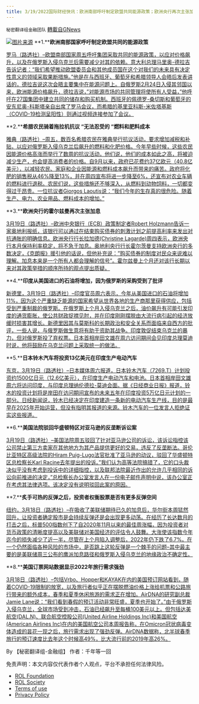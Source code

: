 ```yaml
---
title: 3/19/2022国际财经快讯：欧洲南部呼吁制定欧盟共同能源政策；欧洲央行再次主张加息
---
```

`秘密翻译组金融团队` [轉載自GNews](https://gnews.org/zh-hans/2192464/)

![](https://assets.gnews.org/wp-content/uploads/2022/03/图片1-124.png)[图片来源](https://dzm0ugdauank9.cloudfront.net)
**1.****欧洲南部国家呼吁制定欧盟共同的能源政策**

[罗马（路透社）–欧盟南部国家周五呼吁集团采取共同的能源政策，以应对价格飙升，以及在俄罗斯入侵乌克兰后需要减少对其的依赖。意大利总理马里奥-德拉吉告诉记者：“我们希望推动欧盟委员会和其他成员国在这个对我们的未来具有决定性意义的领域采取果断措施。”他是在与西班牙、葡萄牙和希腊领导人会晤后发表讲话的，德拉吉说这次会晤主要集中在能源问题上。自俄罗斯2月24日入侵其邻国以来，欧洲能源价格飙升，德拉吉说，”对能源市场的共同管理将使所有人受益，”他呼吁在27国集团中建立共同的储存和购买机制。西班牙的佩德罗-桑切斯和葡萄牙的安东尼奥-科斯塔亲自出席了罗马会议，而希腊的基里亚科斯-米佐塔基斯（COVID-19检测呈阳性）则通过视频连接参加了会议。](https://www.oann.com/europes-southern-states-call-for-common-eu-energy-policies/)

**2.****希腊农民骑着拖拉机抗议 “无法忍受的 “燃料和肥料成本**

[雅典（路透社）–周五，数百名希腊农民在雅典举行抗议活动，要求增加减税和补贴，以应对俄罗斯入侵乌克兰后飙升的燃料和化肥价格。今年早些时候，这些农民因能源价格高涨而举行了数周的抗议活动，他们说，他们的成本如此之高，将被迫减少生产，也会提高消费者的价格。自9月以来，政府已花费约37亿欧元（40.8亿美元），以减轻农民、家庭和企业因能源和燃料成本飙升而带来的痛苦。政府将化肥的销售税从46%降至13%，并在周四宣布将进一步降至6%，还宣布对农业车辆的燃料进行退税。农民们说，这些措施还不够深入，从燃料到动物饲料，一切都变得过于昂贵。一位抗议者Giorgos Laoutis说：“我们今年的生存真的很危险。随着生产、电力、农业用品、燃料成本的增加。”](https://www.oann.com/greek-farmers-on-tractors-protest-unbearable-fuel-fertilizer-costs/)

**3.****欧洲央行的霍尔兹曼再次主张加息**

[3月19日（路透社）–欧洲中央银行（ECB）政策制定者Robert Holzmann告诉一家奥地利报纸，该银行可以通过在结束购买债券的刺激计划之前提高利率来发出对抗通胀的明确信息。欧洲央行行长拉加德(Christine Lagarde)周四表示，欧洲央行本月保持利率稳定，将不急于加息。奥地利央行行长霍尔茨曼支持欧洲央行的多数决定，《克朗报》援引他的话说，但他补充说：”购买债券的制度对民众来说难以理解。加息本来是一个所有人都会理解的信号”。霍尔兹曼上个月还对该行长期以来对其政策举措的顺序所持的观点提出质疑。](https://www.reuters.com/business/ecbs-holzmann-argues-again-rate-rise-paper-2022-03-19/)

**4.****印度从美国进口的石油将增加，因为俄罗斯的采购受到了批评**

[新德里，3月19日（路透社）–印度官员周六表示，今年从美国进口的石油将增加11%，因为这个严重缺乏能源的国家希望从世界各地的生产商那里获得供应，包括受到严重制裁的俄罗斯。在俄罗斯上个月入侵乌克兰之后，油价飙升有可能引发印度的通货膨胀，使公共财政捉襟见肘，并在印度刚刚摆脱由大流行病引起的经济放缓时损害其增长。新德里因其与莫斯科的长期政治和安全关系而面临来自西方的批评，一些人说，与俄罗斯做生意将有助于资助其战争。印度敦促结束乌克兰的暴力，但对俄罗斯投了弃权票。日本首相岸田文雄在周六访问期间会见印度总理莫迪时说，他将鼓励在乌克兰问题上采取统一的做法。](https://www.reuters.com/business/energy/indias-oil-imports-us-rise-amid-criticism-russian-purchases-2022-03-19/)

**5.****日本铃木汽车将投资13亿美元在印度生产电动汽车**

[东京，3月19日（路透社）–日本媒体周六报道，日本铃木汽车（7269.T）计划投资约1500亿日元（12.6亿美元），在印度生产电动汽车和电池。日本首相岸田文雄周六将访问印度，与印度总理纳伦德拉-莫迪会面。据《日经商业日报》报道，铃木的投资计划将是岸田在访问期间宣布的未来五年在印度投资5万亿日元计划的一部分。日经新闻说，铃木已经决定在印度建造一条新的电动汽车生产线，目的是最早在2025年开始运营，但没有指明其报道的来源。铃木汽车的一位发言人拒绝证实这些报道。](https://www.reuters.com/business/autos-transportation/japans-suzuki-motor-invest-13-bln-india-plant-electric-vehicle-production-media-2022-03-19/)

**6.****美国法院驳回华盛顿特区对亚马逊的反垄断诉讼案**

[3月19日（路透社）–美国法院周五驳回了针对亚马逊公司的诉讼，该诉讼指控该公司禁止第三方卖家在其他地方为其产品提供更好的交易，违反了反垄断法。哥伦比亚特区高级法院的Hiram Puig-Lugo法官批准了亚马逊的动议，驳回了华盛顿特区总检察长Karl Racine去年提出的投诉。”我们认为高等法院搞错了，它的口头裁决似乎没有考虑到投诉中的详细指控，以及联邦法院最近作出的允许几乎相同的诉讼向前推进的决定，”总检察长办公室发言人在一份电子邮件声明中说，该办公室正在考虑其法律选项。该决定没有说明驳回此案的原因。](https://www.reuters.com/business/retail-consumer/us-court-dismisses-dc-antitrust-lawsuit-against-amazon-2022-03-19/)

**7.****炙手可热的反弹之后，投资者权衡股票是否有更多反弹空间**

[纽约，3月18日（路透社）–在吸收了美联储期待已久的加息后，华尔街本周猛然回升，让投资者确定股市是会持续反弹还是会出现更多动荡。在经历了长达数月的打击之后，标普500指数创下了自2020年11月以来的最佳周涨幅，因为投资者对货币政策的清晰度提高以及美联储对美国经济的评估令人鼓舞。大涨使该指数今年迄今的损失减少了近一半，尽管在上个月陷入调整后，2022年仍下跌了6.7%。在一个仍然面临各种风险的市场中，是否跳上这轮反弹是一个棘手的问题–其中最主要的是美联储周三公布的鹰派加息路径和俄罗斯入侵乌克兰的地缘政治不确定性。](https://www.reuters.com/business/finance/wall-st-week-ahead-after-sizzling-rebound-investors-weigh-whether-stocks-have-2022-03-19/)

**8.****美国订票网站数据显示2022年旅行需求强劲**

[3月18日（路透社）–包括Vrbo、Hopper和KAYAK在内的美国预订网站看到，随着COVID-19限制的放宽，以及旅行者似乎正在摆脱燃油价格上涨给机票和公路旅行带来的额外成本，春季和夏季休闲旅游的需求正在增加。AirDNA的研究副总裁Jamie Lane说：“我们看到春假的预订活动非常旺盛，夏季也开始了。”由于俄罗斯入侵乌克兰，全球市场受到冲击，石油已经飙升至每桶100美元以上。但包括达美航空(DAL.N)、联合航空控股公司(United Airline Holdings Inc)和美国航空(American Airlines Inc)在内的美国航空公司本周报告称，在Omicron冠状病毒变体造成的昙花一现之后，旅行需求出现了强劲反弹。AirDNA数据称，北半球春季旅行的预订速度比去年这个时候高49%，比大流行前的2019年高26%。](https://www.reuters.com/world/the-great-reboot/us-booking-sites-seeing-strong-demand-2022-travel-2022-03-18/)

By 【秘密翻译组-金融组】
作者：千年等一回

 

免责声明：本文内容仅代表作者个人观点，平台不承担任何法律风险。

- [ROL Foundation](https://rolfoundation.org/)
- [ROL Society](https://rolsociety.org/)
- [Terms of use](https://gnews.org/terms-of-use-3/)
- [Privacy Policy](https://gnews.org/privacy-policy/)
